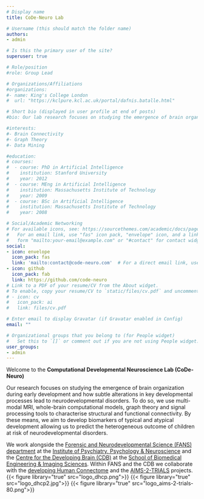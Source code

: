 ```yaml
---
# Display name
title: CoDe-Neuro Lab

# Username (this should match the folder name)
authors:
- admin

# Is this the primary user of the site?
superuser: true

# Role/position
#role: Group Lead

# Organizations/Affiliations
#organizations:
#- name: King's College London
#  url: "https://kclpure.kcl.ac.uk/portal/dafnis.batalle.html"

# Short bio (displayed in user profile at end of posts)
#bio: Our lab research focuses on studying the emergence of brain organization during early development and how subtle alterations in key developmental processes lead to neurodevelopmental disorders. To do so, we use multi-modal MRI, whole-brain computational models, graph theory and signal processing tools to characterise structural and functional connectivity. By these means, we aim to develop biomarkers of typical and atypical development allowing us to predict the heterogeneous outcome of children at risk of neurodevelopmental disorders.

#interests:
#- Brain Connectivity
#- Graph Theory
#- Data Mining

#education:
# courses:
#  - course: PhD in Artificial Intelligence
#    institution: Stanford University
#    year: 2012
#  - course: MEng in Artificial Intelligence
#    institution: Massachusetts Institute of Technology
#    year: 2009
#  - course: BSc in Artificial Intelligence
#    institution: Massachusetts Institute of Technology
#    year: 2008

# Social/Academic Networking
# For available icons, see: https://sourcethemes.com/academic/docs/page-builder/#icons
#   For an email link, use "fas" icon pack, "envelope" icon, and a link in the
#   form "mailto:your-email@example.com" or "#contact" for contact widget.
social:
- icon: envelope
  icon_pack: fas
  link: 'mailto:contact@code-neuro.com'  # For a direct email link, use "mailto:test@example.org".
- icon: github
  icon_pack: fab
  link: https://github.com/code-neuro
# Link to a PDF of your resume/CV from the About widget.
# To enable, copy your resume/CV to `static/files/cv.pdf` and uncomment the lines below.
# - icon: cv
#   icon_pack: ai
#   link: files/cv.pdf

# Enter email to display Gravatar (if Gravatar enabled in Config)
email: ""

# Organizational groups that you belong to (for People widget)
#   Set this to `[]` or comment out if you are not using People widget.
user_groups:
- admin
---
```


Welcome to the **Computational Developmental Neuroscience Lab (CoDe-Neuro)** 

Our research focuses on studying the emergence of brain organization during early development and how subtle alterations in key developmental processes lead to neurodevelopmental disorders. To do so, we use multi-modal MRI, whole-brain computational models, graph theory and signal processing tools to characterise structural and functional connectivity. By these means, we aim to develop biomarkers of typical and atypical development allowing us to predict the heterogeneous outcome of children at risk of neurodevelopmental disorders.

We work alongside the [Forensic and Neurodevelopmental Science (FANS) department](https://www.kcl.ac.uk/academic-psychiatry/about/departments/forensic-neurodevelopmental-sciences) at the [Institute of Psychiatry, Psychology & Neuroscience](https://www.kcl.ac.uk/ioppn) and the [Centre for the Developing Brain (CDB)](https://www.developingbrain.co.uk/about-the-centre-for-the-developing-brain/) at the [School of Biomedical Engineering & Imaging Sciences](https://www.kcl.ac.uk/bmeis). Within FANS and the CDB we collaborate with the [developing Human Connectome](http://www.developingconnectome.org) and the [AIMS-2-TRIALS](https://www.aims-2-trials.eu) projects.
{{< figure library="true" src="logo_dhcp.png">}} {{< figure library="true" src="logo_dhcp2.jpg">}} {{< figure library="true" src="logo_aims-2-trials-80.png">}}




